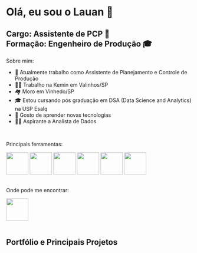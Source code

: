 # Olá, eu sou o Lauan 👋
## Cargo: Assistente de PCP 💼<br> Formação: Engenheiro de Produção 🎓

Sobre mim:

- 💼 Atualmente trabalho como Assistente de Planejamento e Controle de Produção
- 👨‍💼 Trabalho na Kemin em Valinhos/SP
- 🏘️ Moro em Vinhedo/SP
- 🎓 Estou cursando pós graduação em DSA (Data Science and Analytics) na USP Esalq
- 💬 Gosto de aprender novas tecnologias
- 👨‍💻 Aspirante a Analista de Dados 

<br>

Principais ferramentas:

<div>
  <img height="60" width="60" src="https://5.imimg.com/data5/SELLER/Default/2023/10/350044474/GS/MO/NG/198979354/microsoft-sql-server-500x500.png">
  <img height="60" width="60" src="https://logos-world.net/wp-content/uploads/2022/02/Microsoft-Power-BI-Symbol.png">
  <img height="60" width="60" src="https://wallpapers.com/images/hd/microsoft-excel-logo-sbnxrlm5gorlbhch.jpg">
  <img height="60" width="60" src="https://cdn.icon-icons.com/icons2/2699/PNG/512/python_vertical_logo_icon_168039.png">
  <img height="60" width="60" src="https://ecellorscrm.com/wp-content/uploads/2023/01/power-automate-image.png?w=409">
  <img height="60" width="60" src="https://media.licdn.com/dms/image/v2/C4D33AQG6Xb3xsWxcKg/productpage-image_1128_635/productpage-image_1128_635/0/1649417297022/office_line_sa_power_apps_image?e=2147483647&v=beta&t=rCmT5QdgR_xSRI4FZboyUZbCh_djrvOelvSNyLmso4Q">  
</div>

<br>

Onde pode me encontrar:
<div>
  <a href="https://br.linkedin.com/in/lauan-lopes-5a7280163">
    <img height="60" width="60" src="https://i.pinimg.com/474x/84/0d/04/840d04b5a83f0d7c46a5665513b310a6.jpg">
  </a>
</div>

<br>

## Portfólio e Principais Projetos
